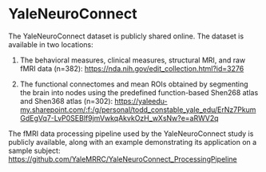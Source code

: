 # YaleNeuroConnect

The YaleNeuroConnect dataset is publicly shared online. The dataset is available in two locations: 

1. The behavioral measures, clinical measures, structural MRI, and raw fMRI data (n=382): https://nda.nih.gov/edit_collection.html?id=3276 

2. The functional connectomes and mean ROIs obtained by segmenting the brain into nodes using the predefined function-based Shen268 atlas and Shen368 atlas (n=302): https://yaleedu-my.sharepoint.com/:f:/g/personal/todd_constable_yale_edu/ErNz7PkumGdEgVq7-LvP0SEBlf9jmVwkqAkvkOzH_wXsNw?e=aRWV2q


The fMRI data processing pipeline used by the YaleNeuroConnect study is publicly available, along with an example demonstrating its application on a sample subject: https://github.com/YaleMRRC/YaleNeuroConnect_ProcessingPipeline 







